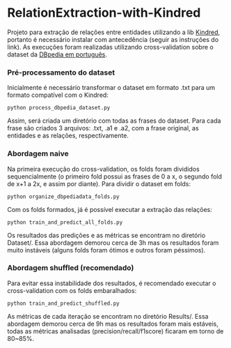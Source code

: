 # RelationExtraction-with-Kindred

Projeto para extração de relações entre entidades utilizando a lib [Kindred](https://github.com/jakelever/kindred), portanto é necessário instalar com antecedência (seguir as instruções do link). 
As execuções foram realizadas utilizando cross-validation sobre o dataset da [DBpedia em português](https://github.com/davidsbatista/Annotated-Semantic-Relationships-Datasets).

### Pré-processamento do dataset

Inicialmente é necessário transformar o dataset em formato .txt para um formato compatível com o Kindred:
```
python process_dbpedia_dataset.py
```
Assim, será criada um diretório com todas as frases do dataset. Para cada frase são criados 3 arquivos: .txt, .a1 e .a2, com a frase original, as entidades e as relações, respectivamente.

### Abordagem naive

Na primeira execução do cross-validation, os folds foram divididos sequencialmente (o primeiro fold possui as frases de 0 a x, o segundo fold de x+1 a 2x, e assim por diante).
Para dividir o dataset em folds:
```
python organize_dbpediadata_folds.py
```
Com os folds formados, já é possível executar a extração das relações:
```
python train_and_predict_all_folds.py
```
Os resultados das predições e as métricas se encontram no diretório Dataset/.
Essa abordagem demorou cerca de 3h mas os resultados foram muito instáveis (alguns folds foram ótimos e outros foram péssimos).

### Abordagem shuffled (recomendado)

Para evitar essa instabilidade dos resultados, é recomendado executar o cross-validation com os folds embaralhados:
```
python train_and_predict_shuffled.py
```
As métricas de cada iteração se encontram no diretório Results/.
Essa abordagem demorou cerca de 9h mas os resultados foram mais estáveis, todas as métricas analisadas (precision/recall/f1score) ficaram em torno de 80~85%.
